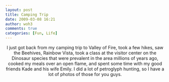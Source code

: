 ```yaml
---
layout: post
title: Camping Trip
date: 2009-03-08 16:21
author: woh3
comments: true
categories: [Fun, Life]
---
```

<p style="text-align:center;">I just got back from my camping trip to Valley of Fire, took a few hikes, saw the Beehives, Rainbow Vista, took a class at the visitor center on the Dinosaur species that were prevalent in the area millions of years ago, cooked my meals over an open flame, and spent some time with my good friends Kade and his wife Emily. I did a lot of petroglyph hunting, so I have a lot of photos of those for you guys.</p>
<p style="text-align:center;"></p>
